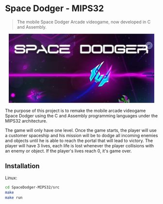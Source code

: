 # Space Dodger - MIPS32
> The mobile Space Dodger Arcade videogame, now developed in C and Assembly.

<p align="center">
  <img src="space_dodger.jpg">
</p>

The purpose of this project is to remake the mobile arcade videogame Space Dodger using the C and Assembly programming languages under the MIPS32 architecture.

The game will only have one level. Once the game starts, the player will use a customer spaceship and his mission will be to dodge all incoming enemies and objects until he is able to reach the portal that will lead to victory. The player will have 3 lives, each life is lost whenever the player collisions with an enemy or object. If the player's lives reach 0, it's game over.

## Installation

Linux:

```sh
cd SpaceDodger-MIPS32/src
make
make run
```
